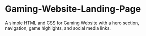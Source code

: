# Gaming-Website-Landing-Page
A simple HTML and CSS  for Gaming Website with a hero section, navigation, game highlights, and social media links.
